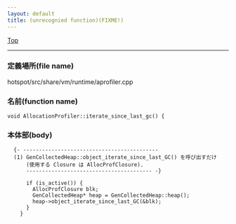 ```yaml
---
layout: default
title: (unrecognied function)(FIXME!)
---
```

[Top](../index.html)

--- 
### 定義場所(file name)
hotspot/src/share/vm/runtime/aprofiler.cpp

### 名前(function name)
```
void AllocationProfiler::iterate_since_last_gc() {
```

### 本体部(body)
```
  {- -------------------------------------------
  (1) GenCollectedHeap::object_iterate_since_last_GC() を呼び出すだけ
      (使用する Closure は AllocProfClosure).
      ---------------------------------------- -}

	  if (is_active()) {
	    AllocProfClosure blk;
	    GenCollectedHeap* heap = GenCollectedHeap::heap();
	    heap->object_iterate_since_last_GC(&blk);
	  }
	}
	
```


